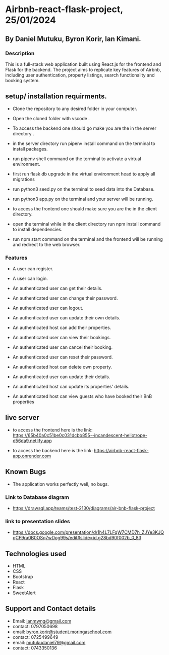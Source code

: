 # Airbnb-react-flask-project, 25/01/2024
## By Daniel Mutuku, Byron Korir, Ian Kimani.

### Description
This is a full-stack web application built using React.js for the frontend and Flask for the backend. 
The project aims to replicate key features of Airbnb, including user authentication, property listings, 
search functionality and booking system.

## setup/ installation requirments.
- Clone the repository to any desired folder in your computer. 

- Open the cloned folder with vscode .

- To access the backend one should go make you are the in the server directory .

- in the server directory run pipenv install command on the terminal to install packages.

- run pipenv shell command on the terminal to activate a virtual environment.

- first run flask db upgrade in the virtual environment head to apply all migrations

- run python3 seed.py on the terminal to seed data into the Database.

- run python3 app.py on the terminal and your server will be running.

- to access the frontend one should make sure you are the in the client directory.

- open the terminal while in the client directory run npm install command to install dependencies.

- run npm start command on the terminal and the frontend will be running and redirect to the web browser.

### Features
- A user can register.

- A user can login.

- An authenticated user can get their details.

- An authenticated user can change their password.

- An authenticated user can logout.

- An authenticated user can update their own details.

- An authenticated host can add their properties.

- An authenticated user can view their bookings.

- An authenticated user can cancel their booking.

- An authenticated user can reset their password.

- An authenticated host can delete own property.

- An authenticated user can update their details.

- An authenticated host can update its properties' details.

- An authenticated host can view guests who have booked their BnB properties

## live server
- to access the frontend here is the link: https://65b40a0c51be0c031dcbb855--incandescent-heliotrope-d56da9.netlify.app

- to access the backend here is the link: https://airbnb-react-flask-app.onrender.com

## Known Bugs
- The application works perfectly well, no bugs.

### Link to Database diagram

- https://drawsql.app/teams/test-2130/diagrams/air-bnb-flask-project

### link to presentation slides
- https://docs.google.com/presentation/d/1h4L7LFqW7CMD7h_ZJYe3KJQqCF9ra0B0OSq7wDog99s/edit#slide=id.g28bd90f002b_0_83

## Technologies used
- HTML
- CSS 
- Bootstrap
- React
- Flask
- SweetAlert



## Support and Contact details
- Email: ianmwng@gmail.com
- contact: 0797050698
- email: byron.korir@student.moringaschool.com 
- contact: 0725499649
- email: mutukudaniel79@gmail.com
- contact: 0743350136
